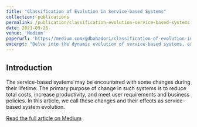 ```yaml
---
title: "Classification of Evolution in Service-based Systems"
collection: publications
permalink: /publication/classification-evolution-service-based-systems
date: 2021-09-26
venue: 'Medium'
paperurl: 'https://medium.com/@dbahadori/classification-of-evolution-in-service-based-systems-5c7449ee34c5'
excerpt: "Delve into the dynamic evolution of service-based systems, examining changes, effects, and classifications to optimize performance and user satisfaction."
---
```

## Introduction

The service-based systems may be encountered with some changes during their lifetime. The primary purpose of change in such systems is to reduce total costs, increase productivity, and meet user requirements and business policies. In this article, we call these changes and their effects as service-based system evolution.

[Read the full article on Medium](https://medium.com/@dbahadori/classification-of-evolution-in-service-based-systems-5c7449ee34c5)
